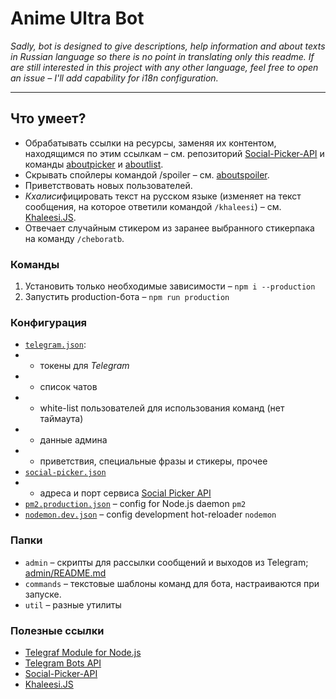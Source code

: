 # Anime Ultra Bot

*Sadly, bot is designed to give descriptions, help information and about texts in Russian language so there is no point in translating only this readme. If are still interested in this project with any other language, feel free to open an issue – I'll add capability for i18n configuration.*

---

## Что умеет?

* Обрабатывать ссылки на ресурсы, заменяя их контентом, находящимся по этим ссылкам – см. репозиторий [Social-Picker-API](https://github.com/serguun42/Social-Picker-API) и команды [aboutpicker](./commands/aboutpicker.txt) и [aboutlist](./commands/aboutlist.txt).
* Скрывать спойлеры командой /spoiler – см. [aboutspoiler](./commands/aboutspoiler.txt).
* Приветствовать новых пользователей.
* *Кхалиси*фицировать текст на русском языке (изменяет на текст сообщения, на которое ответили командой `/khaleesi`) – см. [Khaleesi.JS](https://github.com/serguun42/Khaleesi-JS).
* Отвечает случайным стикером из заранее выбранного стикерпака на команду `/cheboratb`.

### Команды
1. Установить только необходимые зависимости – `npm i --production`
2. Запустить production-бота – `npm run production`

### Конфигурация

* [`telegram.json`](./config/telegram.json):
* * токены для *Telegram*
* * список чатов
* * white-list пользователей для использования команд (нет таймаута)
* * данные админа
* * приветствия, специальные фразы и стикеры, прочее
* [`social-picker.json`](./config/social-picker.json)
* * адреса и порт сервиса [Social Picker API](https://github.com/serguun42/Social-Picker-API)
* [`pm2.production.json`](./config/pm2.production.json) – config for Node.js daemon `pm2`
* [`nodemon.dev.json`](./config/nodemon.dev.json) – config development hot-reloader `nodemon`

### Папки
* `admin` – скрипты для рассылки сообщений и выходов из Telegram; [admin/README.md](admin/README.md)
* `commands` – текстовые шаблоны команд для бота, настраиваются при запуске.
* `util` – разные утилиты

### Полезные ссылки
* [Telegraf Module for Node.js](https://telegraf.js.org/)
* [Telegram Bots API](https://core.telegram.org/bots/api)
* [Social-Picker-API](https://github.com/serguun42/Social-Picker-API)
* [Khaleesi.JS](https://github.com/serguun42/Khaleesi-JS)
